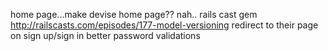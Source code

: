 home page...make devise home page?? nah..
rails cast gem
http://railscasts.com/episodes/177-model-versioning
redirect to their page on sign up/sign in
better password validations
